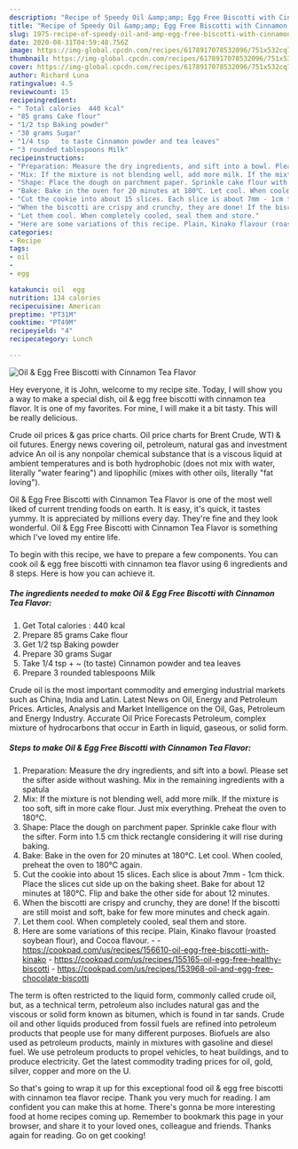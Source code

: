 ```yaml
---
description: "Recipe of Speedy Oil &amp;amp; Egg Free Biscotti with Cinnamon Tea Flavor"
title: "Recipe of Speedy Oil &amp;amp; Egg Free Biscotti with Cinnamon Tea Flavor"
slug: 1975-recipe-of-speedy-oil-and-amp-egg-free-biscotti-with-cinnamon-tea-flavor
date: 2020-08-31T04:59:48.756Z
image: https://img-global.cpcdn.com/recipes/6178917078532096/751x532cq70/oil-egg-free-biscotti-with-cinnamon-tea-flavor-recipe-main-photo.jpg
thumbnail: https://img-global.cpcdn.com/recipes/6178917078532096/751x532cq70/oil-egg-free-biscotti-with-cinnamon-tea-flavor-recipe-main-photo.jpg
cover: https://img-global.cpcdn.com/recipes/6178917078532096/751x532cq70/oil-egg-free-biscotti-with-cinnamon-tea-flavor-recipe-main-photo.jpg
author: Richard Luna
ratingvalue: 4.5
reviewcount: 15
recipeingredient:
- " Total calories  440 kcal"
- "85 grams Cake flour"
- "1/2 tsp Baking powder"
- "30 grams Sugar"
- "1/4 tsp   to taste Cinnamon powder and tea leaves"
- "3 rounded tablespoons Milk"
recipeinstructions:
- "Preparation: Measure the dry ingredients, and sift into a bowl. Please set the sifter aside without washing. Mix in the remaining ingredients with a spatula"
- "Mix: If the mixture is not blending well, add more milk. If the mixture is too soft, sift in more cake flour. Just mix everything. Preheat the oven to 180℃."
- "Shape: Place the dough on parchment paper. Sprinkle cake flour with the sifter. Form into 1.5 cm thick rectangle considering it will rise during baking."
- "Bake: Bake in the oven for 20 minutes at 180℃. Let cool. When cooled, preheat the oven to 180℃ again."
- "Cut the cookie into about 15 slices. Each slice is about 7mm - 1cm thick. Place the slices cut side up on the baking sheet. Bake for about 12 minutes at 180℃. Flip and bake the other side for about 12 minutes."
- "When the biscotti are crispy and crunchy, they are done! If the biscotti are still moist and soft, bake for few more minutes and check again."
- "Let them cool. When completely cooled, seal them and store."
- "Here are some variations of this recipe. Plain, Kinako flavour (roasted soybean flour), and Cocoa flavour.  https://cookpad.com/us/recipes/156610-oil-egg-free-biscotti-with-kinako https://cookpad.com/us/recipes/155165-oil-egg-free-healthy-biscotti https://cookpad.com/us/recipes/153968-oil-and-egg-free-chocolate-biscotti"
categories:
- Recipe
tags:
- oil
- 
- egg

katakunci: oil  egg 
nutrition: 134 calories
recipecuisine: American
preptime: "PT31M"
cooktime: "PT49M"
recipeyield: "4"
recipecategory: Lunch

---
```



![Oil &amp; Egg Free Biscotti with Cinnamon Tea Flavor](https://img-global.cpcdn.com/recipes/6178917078532096/751x532cq70/oil-egg-free-biscotti-with-cinnamon-tea-flavor-recipe-main-photo.jpg)

Hey everyone, it is John, welcome to my recipe site. Today, I will show you a way to make a special dish, oil &amp; egg free biscotti with cinnamon tea flavor. It is one of my favorites. For mine, I will make it a bit tasty. This will be really delicious.

Crude oil prices &amp; gas price charts. Oil price charts for Brent Crude, WTI &amp; oil futures. Energy news covering oil, petroleum, natural gas and investment advice An oil is any nonpolar chemical substance that is a viscous liquid at ambient temperatures and is both hydrophobic (does not mix with water, literally &#34;water fearing&#34;) and lipophilic (mixes with other oils, literally &#34;fat loving&#34;).

Oil &amp; Egg Free Biscotti with Cinnamon Tea Flavor is one of the most well liked of current trending foods on earth. It is easy, it's quick, it tastes yummy. It is appreciated by millions every day. They're fine and they look wonderful. Oil &amp; Egg Free Biscotti with Cinnamon Tea Flavor is something which I've loved my entire life.


To begin with this recipe, we have to prepare a few components. You can cook oil &amp; egg free biscotti with cinnamon tea flavor using 6 ingredients and 8 steps. Here is how you can achieve it.

<!--inarticleads1-->

##### The ingredients needed to make Oil &amp; Egg Free Biscotti with Cinnamon Tea Flavor:

1. Get  Total calories : 440 kcal
1. Prepare 85 grams Cake flour
1. Get 1/2 tsp Baking powder
1. Prepare 30 grams Sugar
1. Take 1/4 tsp + ~ (to taste) Cinnamon powder and tea leaves
1. Prepare 3 rounded tablespoons Milk


Crude oil is the most important commodity and emerging industrial markets such as China, India and Latin. Latest News on Oil, Energy and Petroleum Prices. Articles, Analysis and Market Intelligence on the Oil, Gas, Petroleum and Energy Industry. Accurate Oil Price Forecasts Petroleum, complex mixture of hydrocarbons that occur in Earth in liquid, gaseous, or solid form. 

<!--inarticleads2-->

##### Steps to make Oil &amp; Egg Free Biscotti with Cinnamon Tea Flavor:

1. Preparation: Measure the dry ingredients, and sift into a bowl. Please set the sifter aside without washing. Mix in the remaining ingredients with a spatula
1. Mix: If the mixture is not blending well, add more milk. If the mixture is too soft, sift in more cake flour. Just mix everything. Preheat the oven to 180℃.
1. Shape: Place the dough on parchment paper. Sprinkle cake flour with the sifter. Form into 1.5 cm thick rectangle considering it will rise during baking.
1. Bake: Bake in the oven for 20 minutes at 180℃. Let cool. When cooled, preheat the oven to 180℃ again.
1. Cut the cookie into about 15 slices. Each slice is about 7mm - 1cm thick. Place the slices cut side up on the baking sheet. Bake for about 12 minutes at 180℃. Flip and bake the other side for about 12 minutes.
1. When the biscotti are crispy and crunchy, they are done! If the biscotti are still moist and soft, bake for few more minutes and check again.
1. Let them cool. When completely cooled, seal them and store.
1. Here are some variations of this recipe. Plain, Kinako flavour (roasted soybean flour), and Cocoa flavour. -  - https://cookpad.com/us/recipes/156610-oil-egg-free-biscotti-with-kinako - https://cookpad.com/us/recipes/155165-oil-egg-free-healthy-biscotti - https://cookpad.com/us/recipes/153968-oil-and-egg-free-chocolate-biscotti


The term is often restricted to the liquid form, commonly called crude oil, but, as a technical term, petroleum also includes natural gas and the viscous or solid form known as bitumen, which is found in tar sands. Crude oil and other liquids produced from fossil fuels are refined into petroleum products that people use for many different purposes. Biofuels are also used as petroleum products, mainly in mixtures with gasoline and diesel fuel. We use petroleum products to propel vehicles, to heat buildings, and to produce electricity. Get the latest commodity trading prices for oil, gold, silver, copper and more on the U. 

So that's going to wrap it up for this exceptional food oil &amp; egg free biscotti with cinnamon tea flavor recipe. Thank you very much for reading. I am confident you can make this at home. There's gonna be more interesting food at home recipes coming up. Remember to bookmark this page in your browser, and share it to your loved ones, colleague and friends. Thanks again for reading. Go on get cooking!
